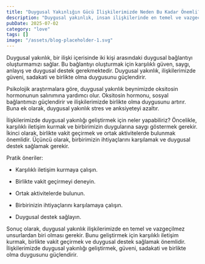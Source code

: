 ```yaml
---
title: "Duygusal Yakınlığın Gücü İlişkilerimizde Neden Bu Kadar Önemli?"
description: "Duygusal yakınlık, insan ilişkilerinde en temel ve vazgeçilmez unsurlardan biri olan duygusal bağlantıyı oluşturmamızı sağlar. Bu makalede, duygusal yakınlığın ne olduğu, neden önemli olduğunu ve i..."
pubDate: 2025-07-02
category: "love"
tags: []
image: "/assets/blog-placeholder-1.svg"
---
```


Duygusal yakınlık, bir ilişki içerisinde iki kişi arasındaki duygusal bağlantıyı oluşturmamızı sağlar. Bu bağlantıyı oluşturmak için karşılıklı güven, saygı, anlayış ve duygusal destek gerekmektedir. Duygusal yakınlık, ilişkilerimizde güveni, sadakati ve birlikte olma duygusunu güçlendirir.

Psikolojik araştırmalara göre, duygusal yakınlık beynimizde oksitosin hormonunun salınımına yardımcı olur. Oksitosin hormonu, sosyal bağlantımızı güçlendirir ve ilişkilerimizde birlikte olma duygusunu artırır. Buna ek olarak, duygusal yakınlık stres ve anksiyeteyi azaltır.

İlişkilerimizde duygusal yakınlığı geliştirmek için neler yapabiliriz? Öncelikle, karşılıklı iletişim kurmak ve birbirimizin duygularına saygı göstermek gerekir. İkinci olarak, birlikte vakit geçirmek ve ortak aktivitelerde bulunmak önemlidir. Üçüncü olarak, birbirimizin ihtiyaçlarını karşılamak ve duygusal destek sağlamak gerekir.

Pratik öneriler:

* Karşılıklı iletişim kurmaya çalışın.

* Birlikte vakit geçirmeyi deneyin.

* Ortak aktivitelerde bulunun.

* Birbirinizin ihtiyaçlarını karşılamaya çalışın.

* Duygusal destek sağlayın.

Sonuç olarak, duygusal yakınlık ilişkilerimizde en temel ve vazgeçilmez unsurlardan biri olması gerekir. Bunu geliştirmek için karşılıklı iletişim kurmak, birlikte vakit geçirmek ve duygusal destek sağlamak önemlidir. İlişkilerimizde duygusal yakınlığı geliştirmek, güveni, sadakati ve birlikte olma duygusunu güçlendirir.